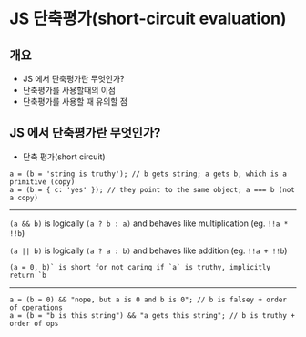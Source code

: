 # JS 단축평가(short-circuit evaluation) 

## 개요

- JS 에서 단축평가란 무엇인가? 
- 단축평가를 사용할때의 이점
- 단축평가를 사용할 때 유의할 점 

##  JS 에서 단축평가란 무엇인가?

- 단축 평가(short circuit) 

```
a = (b = 'string is truthy'); // b gets string; a gets b, which is a primitive (copy)
a = (b = { c: 'yes' }); // they point to the same object; a === b (not a copy)
```

------

`(a && b)` is logically `(a ? b : a)` and behaves like multiplication (eg. `!!a * !!b`)

`(a || b)` is logically `(a ? a : b)` and behaves like addition (eg. `!!a + !!b`)

```
(a = 0, b)` is short for not caring if `a` is truthy, implicitly return `b
```

------

```
a = (b = 0) && "nope, but a is 0 and b is 0"; // b is falsey + order of operations
a = (b = "b is this string") && "a gets this string"; // b is truthy + order of ops
```

